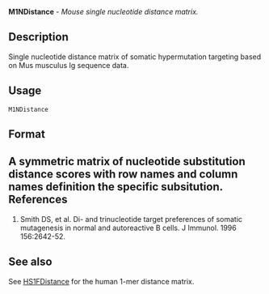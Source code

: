 





**M1NDistance** - *Mouse single nucleotide distance matrix.*

Description
--------------------

Single nucleotide distance matrix of somatic hypermutation targeting based on 
Mus musculus Ig sequence data.

Usage
--------------------

```
M1NDistance
```


Format
-------------------
A symmetric matrix of nucleotide substitution distance scores with 
row names and column names definition the specific subsitution.
References
-------------------


1. Smith DS, et al. Di- and trinucleotide target preferences of somatic 
mutagenesis in normal and autoreactive B cells. 
J Immunol. 1996 156:2642-52. 





See also
-------------------

See [HS1FDistance](HS1FDistance.md) for the human 1-mer distance matrix.



